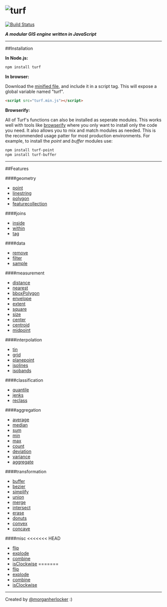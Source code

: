 ![turf](https://raw.githubusercontent.com/Turfjs/turf/9a1d5e8d99564d4080f1e2bf1517ed41d18012fa/logo.png)
======

[![Build Status](https://travis-ci.org/atdrago/turf.png)](https://travis-ci.org/atdrago/turf)


***A modular GIS engine written in JavaScript***

- - -

##Installation

**In Node.js:**

```bash
npm install turf
```

**In browser:**

Download the [minified file](https://raw.github.com/morganherlocker/turf/master/turf.min.js), and include it in a script tag. This will expose a global variable named "turf".

```html
<script src="turf.min.js"></script>
```

**Browserify:**

All of Turf's functions can also be installed as seperate modules. This works well with tools like [browserify](http://browserify.org/) where you only want to install only the code you need. It also allows you to mix and match modules as needed. This is the recommended usage patter for most production environments. For example, to install the *point* and *buffer* modules use:

```sh
npm install turf-point
npm install turf-buffer
```

- - -

##Features

####geometry
- [point](https://github.com/Turfjs/turf-point)
- [linestring](https://github.com/Turfjs/turf-linestring)
- [polygon](https://github.com/Turfjs/turf-polygon)
- [featurecollection](https://github.com/Turfjs/turf-featurecollection)

####joins
- [inside](https://github.com/Turfjs/turf-inside)
- [within](https://github.com/Turfjs/turf-within)
- [tag](https://github.com/Turfjs/turf-tag)

####data
- [remove](https://github.com/Turfjs/turf-remove)
- [filter](https://github.com/Turfjs/turf-filter)
- [sample](https://github.com/Turfjs/turf-sample)

####measurement
- [distance](https://github.com/Turfjs/turf-distance)
- [nearest](https://github.com/Turfjs/turf-nearest)
- [bboxPolygon](https://github.com/Turfjs/turf-bboxPolygon)
- [envelope](https://github.com/Turfjs/turf-envelope)
- [extent](https://github.com/Turfjs/turf-extent)
- [square](https://github.com/Turfjs/turf-square)
- [size](https://github.com/Turfjs/turf-size)
- [center](https://github.com/Turfjs/turf-center)
- [centroid](https://github.com/Turfjs/turf-centroid)
- [midpoint](https://github.com/Turfjs/turf-midpoint)

####interpolation
- [tin](https://github.com/Turfjs/turf-tin)
- [grid](https://github.com/Turfjs/turf-grid)
- [planepoint](https://github.com/Turfjs/turf-planepoint)
- [isolines](https://github.com/Turfjs/turf-isolines)
- [isobands](https://github.com/Turfjs/turf-isolines)

####classification
- [quantile](https://github.com/Turfjs/turf-quantile)
- [jenks](https://github.com/Turfjs/turf-jenks)
- [reclass](https://github.com/Turfjs/turf-reclass)

####aggregation
- [average](https://github.com/Turfjs/turf-average)
- [median](https://github.com/Turfjs/turf-median)
- [sum](https://github.com/Turfjs/turf-sum)
- [min](https://github.com/Turfjs/turf-min)
- [max](https://github.com/Turfjs/turf-max)
- [count](https://github.com/Turfjs/turf-count)
- [deviation](https://github.com/Turfjs/turf-deviation)
- [variance](https://github.com/Turfjs/turf-variance)
- [aggregate](https://github.com/Turfjs/turf-aggregate)

####transformation
- [buffer](https://github.com/Turfjs/turf-buffer)
- [bezier](https://github.com/Turfjs/turf-bezier)
- [simplify](https://github.com/Turfjs/turf-simplify)
- [union](https://github.com/Turfjs/turf-union)
- [merge](https://github.com/Turfjs/turf-merge)
- [intersect](https://github.com/Turfjs/turf-intersect)
- [erase](https://github.com/Turfjs/turf-erase)
- [donuts](https://github.com/Turfjs/turf-donuts)
- [convex](https://github.com/Turfjs/turf-convex)
- [concave](https://github.com/Turfjs/turf-concave)

####misc
<<<<<<< HEAD
- [flip](https://github.com/Turfjs/turf-flip)
- [explode](https://github.com/Turfjs/turf-explode)
- [combine](https://github.com/Turfjs/turf-combine)
- [isClockwise](https://github.com/Turfjs/turf-isClockwise)
=======
- [flip](#flip)
- [explode](#explode)
- [combine](#combine)
- [isClockwise](#isClockwise)

---

Created by [@morganherlocker](https://twitter.com/morganherlocker) :)
